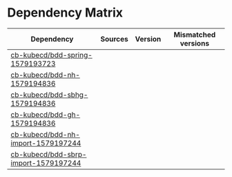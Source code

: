 # Dependency Matrix

Dependency | Sources | Version | Mismatched versions
---------- | ------- | ------- | -------------------
[cb-kubecd/bdd-spring-1579193723](https://github.com/cb-kubecd/bdd-spring-1579193723.git) |  | []() | 
[cb-kubecd/bdd-nh-1579194836](https://github.com/cb-kubecd/bdd-nh-1579194836.git) |  | []() | 
[cb-kubecd/bdd-sbhg-1579194836](https://github.com/cb-kubecd/bdd-sbhg-1579194836.git) |  | []() | 
[cb-kubecd/bdd-gh-1579194836](https://github.com/cb-kubecd/bdd-gh-1579194836.git) |  | []() | 
[cb-kubecd/bdd-nh-import-1579197244](https://github.com/cb-kubecd/bdd-nh-import-1579197244.git) |  | []() | 
[cb-kubecd/bdd-sbrp-import-1579197244](https://github.com/cb-kubecd/bdd-sbrp-import-1579197244.git) |  | []() | 
